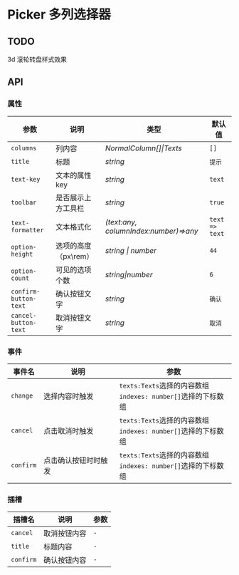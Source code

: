 # Picker 多列选择器

## TODO

3d 滚轮转盘样式效果

## API

### 属性

| 参数                  | 说明                 | 类型                                  | 默认值         |
| --------------------- | -------------------- | ------------------------------------- | -------------- |
| `columns`             | 列内容               | _NormalColumn[]\|Texts_               | `[]`           |
| `title`               | 标题                 | _string_                              | `提示`         |
| `text-key`            | 文本的属性 key       | _string_                              | `text`         |
| `toolbar`             | 是否展示上方工具栏   | _string_                              | `true`         |
| `text-formatter`      | 文本格式化           | _(text:any, columnIndex:number)=>any_ | `text => text` |
| `option-height`       | 选项的高度（px\rem） | _string \| number_                    | `44`           |
| `option-count`        | 可见的选项个数       | _string\|number_                      | `6`            |
| `confirm-button-text` | 确认按钮文字         | _string_                              | `确认`         |
| `cancel-button-text`  | 取消按钮文字         | _string_                              | `取消`         |

### 事件

| 事件名    | 说明                 | 参数                                                              |
| --------- | -------------------- | ----------------------------------------------------------------- |
| `change`  | 选择内容时触发       | `texts:Texts`选择的内容数组<br/>`indexes: number[]`选择的下标数组 |
| `cancel`  | 点击取消时触发       | `texts:Texts`选择的内容数组<br/>`indexes: number[]`选择的下标数组 |
| `confirm` | 点击确认按钮时时触发 | `texts:Texts`选择的内容数组<br/>`indexes: number[]`选择的下标数组 |

### 插槽

| 插槽名    | 说明         | 参数 |
| --------- | ------------ | ---- |
| `cancel`  | 取消按钮内容 | `-`  |
| `title`   | 标题内容     | `-`  |
| `confirm` | 确认按钮内容 | `-`  |
